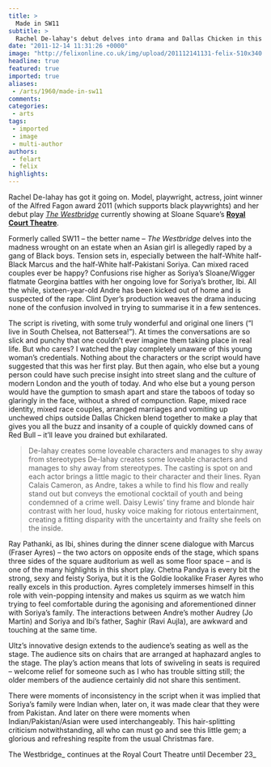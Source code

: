 ```yaml
---
title: >
  Made in SW11
subtitle: >
  Rachel De-lahay's debut delves into drama and Dallas Chicken in this alternative seasonal treat
date: "2011-12-14 11:31:26 +0000"
image: "http://felixonline.co.uk/img/upload/201112141131-felix-510x340.fitandcrop.jpg"
headline: true
featured: true
imported: true
aliases:
 - /arts/1960/made-in-sw11
comments:
categories:
 - arts
tags:
 - imported
 - image
 - multi-author
authors:
 - felart
 - felix
highlights:
---
```


Rachel De-lahay has got it going on. Model, playwright, actress, joint winner of the Alfred Fagon award 2011 (which supports black playwrights) and her debut play [_The Westbridge_](http://www.royalcourttheatre.com/whats-on/the-westbridge) currently showing at Sloane Square’s [__Royal Court Theatre__](http://royalcourttheatre.com/).

Formerly called SW11 – the better name – _The Westbridge_ delves into the madness wrought on an estate when an Asian girl is allegedly raped by a gang of Black boys. Tension sets in, especially between the half-White half-Black Marcus and the half-White half-Pakistani Soriya. Can mixed raced couples ever be happy? Confusions rise higher as Soriya’s Sloane/Wigger flatmate Georgina battles with her ongoing love for Soriya’s brother, Ibi. All the while, sixteen-year-old Andre has been kicked out of home and is suspected of the rape. Clint Dyer’s production weaves the drama inducing none of the confusion involved in trying to summarise it in a few sentences.

The script is riveting, with some truly wonderful and original one liners (“I live in South Chelsea, not Battersea!”). At times the conversations are so slick and punchy that one couldn’t ever imagine them taking place in real life. But who cares? I watched the play completely unaware of this young woman’s credentials. Nothing about the characters or the script would have suggested that this was her first play. But then again, who else but a young person could have such precise insight into street slang and the culture of modern London and the youth of today. And who else but a young person would have the gumption to smash apart and stare the taboos of today so glaringly in the face, without a shred of compunction. Rape, mixed race identity, mixed race couples, arranged marriages and vomiting up unchewed chips outside Dallas Chicken blend together to make a play that gives you all the buzz and insanity of a couple of quickly downed cans of Red Bull – it’ll leave you drained but exhilarated.
> De-lahay creates some loveable characters and manages to shy away from stereotypes
De-lahay creates some loveable characters and manages to shy away from stereotypes. The casting is spot on and each actor brings a little magic to their character and their lines. Ryan Calais Cameron, as Andre, takes a while to find his flow and really stand out but conveys the emotional cocktail of youth and being condemned of a crime well. Daisy Lewis’ tiny frame and blonde hair contrast with her loud, husky voice making for riotous entertainment, creating a fitting disparity with the uncertainty and frailty she feels on the inside.

Ray Pathanki, as Ibi, shines during the dinner scene dialogue with Marcus (Fraser Ayres) – the two actors on opposite ends of the stage, which spans three sides of the square auditorium as well as some floor space – and is one of the many highlights in this short play. Chetna Pandya is every bit the strong, sexy and feisty Soriya, but it is the Goldie lookalike Fraser Ayres who really excels in this production. Ayres completely immerses himself in this role with vein-popping intensity and makes us squirm as we watch him trying to feel comfortable during the agonising and aforementioned dinner with Soriya’s family. The interactions between Andre’s mother Audrey (Jo Martin) and Soriya and Ibi’s father, Saghir (Ravi Aujla), are awkward and touching at the same time.

Ultz’s innovative design extends to the audience’s seating as well as the stage. The audience sits on chairs that are arranged at haphazard angles to the stage. The play’s action means that lots of swiveling in seats is required – welcome relief for someone such as I who has trouble sitting still; the older members of the audience certainly did not share this sentiment.

There were moments of inconsistency in the script when it was implied that Soriya’s family were Indian when, later on, it was made clear that they were from Pakistan. And later on there were moments when Indian/Pakistan/Asian were used interchangeably. This hair-splitting criticism notwithstanding, all who can must go and see this little gem; a glorious and refreshing respite from the usual Christmas fare.

The Westbridge_ continues at the Royal Court Theatre until December 23_
